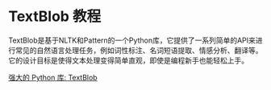 # TextBlob 教程

<show-structure depth="2"/>

TextBlob是基于NLTK和Pattern的一个Python库，它提供了一系列简单的API来进行常见的自然语言处理任务，例如词性标注、名词短语提取、情感分析、翻译等。它的设计目标是使得文本处理变得简单直观，即使是编程新手也能轻松上手。

<seealso>
<category ref="ref_docs">
    <a href="https://mp.weixin.qq.com/s/Cvq-KjrxcJMCV_mIv_rkyg">强大的 Python 库: TextBlob</a>
</category>
<category ref="ref_github">
</category>
<category ref="ref_issues">
</category>
<category ref="ref_hf">
</category>
<category ref="ref_ms">
</category>
</seealso>